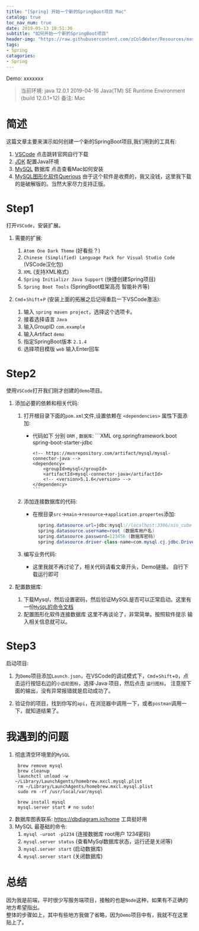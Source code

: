 ```yaml
---
title: "[Spring] 开始一个新的SpringBoot项目 Mac"
catalog: true
toc_nav_num: true
date: 2019-05-13 10:51:30
subtitle: "如何开始一个新的SpringBoot项目"
header-img: "https://raw.githubusercontent.com/zColdWater/Resources/master/Images/cover.jpg"
tags:
- Spring
catagories:
- Spring
---
```


Demo: xxxxxxx

> 当前环境: java 12.0.1 2019-04-16 Java(TM) SE Runtime Environment (build 12.0.1+12) 备注: Mac

简述
=======
这篇文章主要来演示如何创建一个新的SpringBoot项目,我们用到的工具有: 

1. [VSCode](https://code.visualstudio.com/) 点击跳转官网自行下载  
2. [JDK](https://www.oracle.com/technetwork/java/javase/downloads/index.html) 配置Java环境
3. [MySQL](https://gist.github.com/nrollr/3f57fc15ded7dddddcc4e82fe137b58e) 数据库 点击查看Mac如何安装
4. [MySQL图形化软件Querious](https://www.waitsun.com/querious-2-1-12.html) 由于这个软件是收费的，我又没钱，这里我下载的是破解版的。当然大家尽力支持正版。 

Step1
=======
打开`VSCode`，安装扩展。 
1. 需要的扩展:
   1. `Atom One Dark Theme` (好看些？)
   2. `Chinese (Simplified) Language Pack for Visual Studio Code `(VSCode汉化包)
   3. `XML` (支持XML格式)
   4. `Spring Initializr Java Support` (快捷创建Spring项目)
   5. `Spring Boot Tools` (SpringBoot框架高亮 智能补齐等)
   

2. `Cmd`+`Shift`+`P` (安装上面的拓展之后记得重启一下VSCode激活):
   1. 输入 `spring maven project`，选择这个选项卡。
   2. 接着选择语言 `Java`
   3. 输入GroupID `com.example`
   4. 输入Artifact `demo`
   5. 指定SpringBoot版本 `2.1.4`
   6. 选择项目模版 `web` 输入Enter回车



Step2
=======
使用`VSCode`打开我们刚才创建的`demo`项目。  

1. 添加必要的依赖和相关代码:
   1. 打开根目录下面的`pom.xml`文件,设置依赖在 `<dependencies>` 属性下面添加: 
      * 代码如下 分别 `ORM` , `数据库`:
            ```XML
            <dependency>
                <groupId>org.springframework.boot</groupId>
                <artifactId>spring-boot-starter-jdbc</artifactId>
            </dependency>

            <!-- https://mvnrepository.com/artifact/mysql/mysql-connector-java -->
            <dependency>
                <groupId>mysql</groupId>
                <artifactId>mysql-connector-java</artifactId>
                <!-- <version>5.1.6</version> -->
            </dependency>
            ```
    2. 添加连接数据库的代码:
       * 在根目录`src`->`main`->`resource`->`application.propertes`添加: 
          ```java
            spring.datasource.url=jdbc:mysql://localhost:3306/nio_cube  (nio_cube是你创建的数据库名称)
            spring.datasource.username=root (数据库用户名)
            spring.datasource.password=123456 (数据库密码)
            spring.datasource.driver-class-name=com.mysql.cj.jdbc.Driver（指明jdbc驱动）
          ```

    3. 编写业务代码: 
       * 这里我就不再讨论了，相关代码请看文章开头，Demo链接。 自行下载运行即可

2. 配置数据库: 
   1. 下载Mysql，然后设置密码，然后验证MySQL是否可以正常启动。这里有一份[`MySQL`的命令文档](https://dev.mysql.com/doc/mysql-shell/8.0/en/mysql-shell-commands.html)
   2. 配置图形化软件连接数据库 这里不再谈论了，非常简单。按照软件提示 输入相关信息就可以。


Step3
=======
启动项目:

1. 为`Demo`项目添加`Launch.json`，在VSCode的调试模式下，`Cmd`+`Shift`+`D`，点击运行按钮右边的`小齿轮图标`，选择·Java·项目，然后点击 `运行图标`。 注意按下面的输出，没有异常报错就是启动成功了。

2. 验证你的项目，找到你写的`api`，在浏览器中调用一下，或者`postman`调用一下，就知道结果了。

我遇到的问题
=======
1. 彻底清空环境里的`MySQL` 
   ```
    brew remove mysql
    brew cleanup
    launchctl unload -w ~/Library/LaunchAgents/homebrew.mxcl.mysql.plist
    rm ~/Library/LaunchAgents/homebrew.mxcl.mysql.plist
    sudo rm -rf /usr/local/var/mysql

    brew install mysql
    mysql.server start # no sudo!
   ``` 
2. 数据库图表联系: https://dbdiagram.io/home 工具挺好用
3. MySQL 最基础的命令: 
   1. `mysql -uroot -p1234` (连接数据库 root用户 1234密码)
   2. `mysql.server status` (查看MySql数据库状态，运行还是关闭等)
   3. `mysql.server start` (启动数据库)
   4. `mysql.server start` (关闭数据库)

总结
=======
因为我是前端，平时很少写服务端项目，接触的也是`Node`这种，如果有不正确的地方希望指出。  
整体的步骤如上，其中有些地方我做了省略，因为`Demo`项目中有，我就不在这里贴上了。



